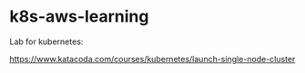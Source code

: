 # k8s-aws-learning

Lab for kubernetes:

https://www.katacoda.com/courses/kubernetes/launch-single-node-cluster
